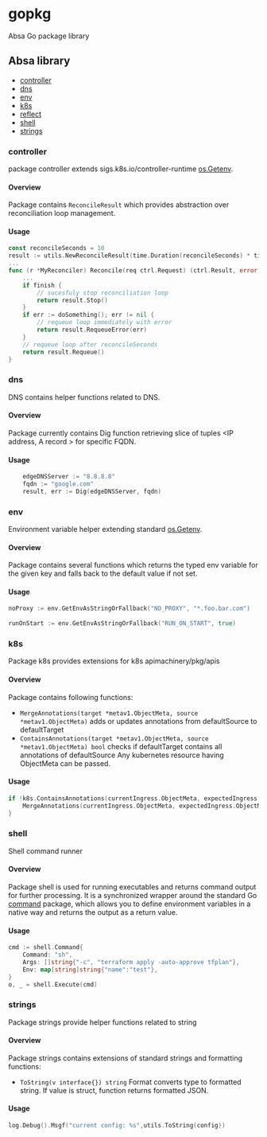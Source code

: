 # gopkg

Absa Go package library

## Absa library

- [controller](#controller)
- [dns](#dns)
- [env](#env)
- [k8s](#k8s)
- [reflect](#reflect)  
- [shell](#shell)
- [strings](#strings)

### controller
package controller extends sigs.k8s.io/controller-runtime [os.Getenv](https://golang.org/pkg/os/#Getenv).
#### Overview
Package contains `ReconcileResult` which provides abstraction over reconciliation loop management.

#### Usage
```go
const reconcileSeconds = 10
result := utils.NewReconcileResult(time.Duration(reconcileSeconds) * time.Second)
...
func (r *MyReconciler) Reconcile(req ctrl.Request) (ctrl.Result, error) {
	...
	if finish {
		// sucesfuly stop reconciliation loop
		return result.Stop()
	}
	if err := doSomething(); err != nil {
		// requeue loop immediately with error
		return result.RequeueError(err)
	}
	// requeue loop after reconcileSeconds 
	return result.Requeue()
}
```

### dns
DNS contains helper functions related to DNS.
#### Overview
Package currently contains Dig function retrieving 
slice of tuples <IP address, A record > for specific FQDN.
#### Usage
```go
	edgeDNSServer := "8.8.8.8"
	fqdn := "google.com"
	result, err := Dig(edgeDNSServer, fqdn)
```

### env
Environment variable helper extending standard [os.Getenv](https://golang.org/pkg/os/#Getenv).
#### Overview
Package contains several functions which returns the typed env variable for the given 
key and falls back to the default value if not set.
#### Usage
```go
noProxy := env.GetEnvAsStringOrFallback("NO_PROXY", "*.foo.bar.com")
 
runOnStart := env.GetEnvAsStringOrFallback("RUN_ON_START", true)
```

### k8s
Package k8s provides extensions for k8s apimachinery/pkg/apis
#### Overview
Package contains following functions:
 - `MergeAnnotations(target *metav1.ObjectMeta, source *metav1.ObjectMeta)` adds or updates annotations from 
   defaultSource to defaultTarget
 - `ContainsAnnotations(target *metav1.ObjectMeta, source *metav1.ObjectMeta) bool` checks if defaultTarget 
   contains all annotations of defaultSource
Any kubernetes resource having ObjectMeta can be passed.  
#### Usage
```go
if !k8s.ContainsAnnotations(currentIngress.ObjectMeta, expectedIngress.ObjectMeta) {
    MergeAnnotations(currentIngress.ObjectMeta, expectedIngress.ObjectMeta)
}
```

### shell
Shell command runner 
#### Overview
Package shell is used for running executables and returns command output for further processing. It is a synchronized 
wrapper around the standard Go [command](https://golang.org/pkg/os/exec/#Cmd) package, which allows you to define environment variables in a native way 
and returns the output as a return value.
#### Usage
```go
cmd := shell.Command{
	Command: "sh",
	Args: []string{"-c", "terraform apply -auto-approve tfplan"},
	Env: map[string]string{"name":"test"},
}
o, _ = shell.Execute(cmd)
```

### strings
Package strings provide helper functions related to string
#### Overview
Package strings contains extensions of standard strings and formatting functions:
- `ToString(v interface{}) string` Format converts type to formatted string. If value is struct, function returns formatted JSON.

#### Usage
```go
log.Debug().Msgf("current config: %s",utils.ToString(config))
```
